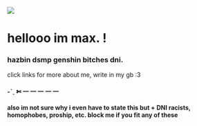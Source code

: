 ![](https://media1.tenor.com/m/3X4blmEzXngAAAAC/persona5-akira-kurusu.gif)
# hellooo im max. ! 
### hazbin dsmp genshin bitches dni.
click links for more about me, write in my gb :3 
#### <B><strong> -ˋˏ ✄ 一 一 一 一 一
also im not sure why i even have to state this but + DNI racists, homophobes, proship, etc. block me if you fit any of these
